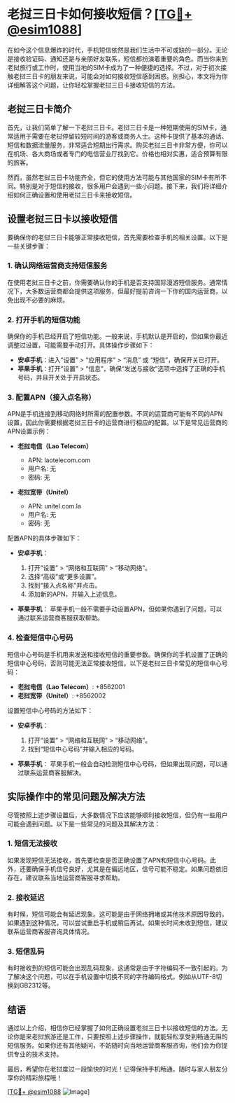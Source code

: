 # 老挝三日卡如何接收短信？[[TG💪+ @esim1088](https://t.me/s/esim1088)]

在如今这个信息爆炸的时代，手机短信依然是我们生活中不可或缺的一部分。无论是接收验证码、通知还是与亲朋好友联系，短信都扮演着重要的角色。而当你来到老挝旅行或工作时，使用当地的SIM卡成为了一种便捷的选择。不过，对于初次接触老挝三日卡的朋友来说，可能会对如何接收短信感到困惑。别担心，本文将为你详细解答这个问题，让你轻松掌握老挝三日卡接收短信的方法。

## 老挝三日卡简介

首先，让我们简单了解一下老挝三日卡。老挝三日卡是一种短期使用的SIM卡，通常适用于需要在老挝停留较短时间的游客或商务人士。这种卡提供了基本的通话、短信和数据流量服务，非常适合短期出行需求。购买老挝三日卡非常方便，你可以在机场、各大商场或者专门的电信营业厅找到它。价格也相对实惠，适合预算有限的旅客。

然而，虽然老挝三日卡功能齐全，但它的使用方法可能与其他国家的SIM卡有所不同。特别是对于短信的接收，很多用户会遇到一些小问题。接下来，我们将详细介绍如何正确设置和使用老挝三日卡来接收短信。

## 设置老挝三日卡以接收短信

要确保你的老挝三日卡能够正常接收短信，首先需要检查手机的相关设置。以下是一些关键步骤：

### 1. 确认网络运营商支持短信服务

在使用老挝三日卡之前，你需要确认你的手机是否支持国际漫游短信服务。通常情况下，大多数运营商都会提供这项服务，但最好提前咨询一下你的国内运营商，以免出现不必要的麻烦。

### 2. 打开手机的短信功能

确保你的手机已经开启了短信功能。一般来说，手机默认是开启的，但如果你最近调整过设置，可能需要手动打开。具体操作步骤如下：

- **安卓手机**：进入“设置” > “应用程序” > “消息” 或 “短信”，确保开关已打开。
- **苹果手机**：打开“设置” > “信息”，确保“发送与接收”选项中选择了正确的手机号码，并且开关处于开启状态。

### 3. 配置APN（接入点名称）

APN是手机连接到移动网络时所需的配置参数。不同的运营商可能有不同的APN设置，因此你需要根据老挝三日卡的运营商进行相应的配置。以下是常见运营商的APN设置示例：

- **老挝电信（Lao Telecom）**
  - APN: laotelecom.com
  - 用户名: 无
  - 密码: 无

- **老挝宽带（Unitel）**
  - APN: unitel.com.la
  - 用户名: 无
  - 密码: 无

配置APN的具体步骤如下：

- **安卓手机**：
  1. 打开“设置” > “网络和互联网” > “移动网络”。
  2. 选择“高级”或“更多设置”。
  3. 找到“接入点名称”并点击。
  4. 添加新的APN，并输入上述信息。

- **苹果手机**：
  苹果手机一般不需要手动设置APN，但如果你遇到了问题，可以通过联系运营商客服获取帮助。

### 4. 检查短信中心号码

短信中心号码是手机用来发送和接收短信的重要参数。确保你的手机设置了正确的短信中心号码，否则可能无法正常接收短信。以下是老挝三日卡常见的短信中心号码：

- **老挝电信（Lao Telecom）**: +8562001
- **老挝宽带（Unitel）**: +8562002

设置短信中心号码的方法如下：

- **安卓手机**：
  1. 打开“设置” > “网络和互联网” > “移动网络”。
  2. 找到“短信中心号码”并输入相应的号码。

- **苹果手机**：
  苹果手机一般会自动检测短信中心号码，但如果出现问题，可以通过联系运营商客服解决。

## 实际操作中的常见问题及解决方法

尽管按照上述步骤设置后，大多数情况下应该能够顺利接收短信，但仍有一些用户可能会遇到问题。以下是一些常见的问题及其解决方法：

### 1. 短信无法接收

如果发现短信无法接收，首先要检查是否正确设置了APN和短信中心号码。此外，还要确保手机信号良好，尤其是在偏远地区，信号可能不稳定。如果问题依旧存在，建议联系当地运营商客服寻求帮助。

### 2. 接收延迟

有时候，短信可能会有延迟现象。这可能是由于网络拥堵或其他技术原因导致的。如果遇到这种情况，可以尝试重启手机或稍后再试。如果长时间未收到短信，建议联系运营商客服咨询具体情况。

### 3. 短信乱码

有时接收到的短信可能会出现乱码现象，这通常是由于字符编码不一致引起的。为了解决这个问题，可以在手机设置中切换不同的字符编码格式，例如从UTF-8切换到GB2312等。

## 结语

通过以上介绍，相信你已经掌握了如何正确设置老挝三日卡以接收短信的方法。无论你是来老挝旅游还是工作，只要按照上述步骤操作，就能轻松享受到畅通无阻的短信服务。如果你还有其他疑问，不妨随时向当地运营商客服咨询，他们会为你提供专业的技术支持。

最后，希望你在老挝度过一段愉快的时光！记得保持手机畅通，随时与家人朋友分享你的精彩旅程哦！

[[TG💪+ @esim1088](https://t.me/s/esim1088) ![Image](https://i.postimg.cc/4NQfJmqS/Snipaste-2025-05-13-00-14-12.png)]